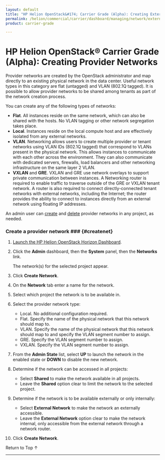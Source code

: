 ```yaml
---
layout: default
title: "HP Helion OpenStack&#174; Carrier Grade (Alpha): Creating Externally Available Networks"
permalink: /helion/commercial/carrier/dashboard/managing/network/external/create/
product: carrier-grade

---
```

<!--UNDER REVISION-->

<script>

function PageRefresh {
onLoad="window.refresh"
}

PageRefresh();

</script>

<!-- <p style="font-size: small;"> <a href="/helion/commercial/carrier/ga1/install/">&#9664; PREV</a> | <a href="/helion/commercial/carrier/ga1/install-overview/">&#9650; UP</a> | <a href="/helion/commercial/carrier/ga1/">NEXT &#9654;</a></p> -->

# HP Helion OpenStack&#174; Carrier Grade (Alpha): Creating Provider Networks

Provider networks are created by the OpenStack administrator and map directly to an existing physical network in the data center. Useful network types in this category are flat (untagged) and VLAN (802.1Q tagged). It is possible to allow provider networks to be shared among tenants as part of the network creation process.

You can create any of the following types of networks:

* **Flat**. All instances reside on the same network, which can also be shared with the hosts. No VLAN tagging or other network segregation takes place. 
* **Local**. Instances reside on the local compute host and are effectively isolated from any external networks.
* **VLAN**. Networking allows users to create multiple provider or tenant networks using VLAN IDs (802.1Q tagged) that correspond to VLANs present in the physical network. This allows instances to communicate with each other across the environment. They can also communicate with dedicated servers, firewalls, load balancers and other networking infrastructure on the same layer 2 VLAN.
* **VXLAN** and **GRE**. VXLAN and GRE use network overlays to support private communication between instances. A Networking router is required to enable traffic to traverse outside of the GRE or VXLAN tenant network. A router is also required to connect directly-connected tenant networks with external networks, including the Internet; the router provides the ability to connect to instances directly from an external network using floating IP addresses.

An admin user can [create](#createnet) and [delete](#deletenet) provider networks in any project, as needed.

### Create a provider network ### {#createnet}

1. [Launch the HP Helion OpenStack Horizon Dashboard](/helion/openstack/carrier/dashboard/login/).

2. Click the **Admin** dashboard, then the **System** panel, then the **Networks** link.

	The network(s) for the selected project appear. 

3. Click **Create Network**.

4. On the **Network** tab enter a name for the network.

5. Select which project the network is to be available in. 
6. Select the provider network type:

	* Local. No additional configuration required.
	* Flat. Specify the name of the physical network that this network should map to.
	* VLAN. Specify the name of the physical network that this network should map to and specify the VLAN segment number to assign.
	* GRE. Specify the VLAN segment number to assign.
	* VXLAN. Specify the VLAN segment number to assign.

7. From the **Admin State** list, select **UP** to launch the network in the enabled state or **DOWN** to disable the new network.

8. Determine if the network can be accessed in all projects:

	* Select **Shared** to make the network available in all projects. 
	* Leave the **Shared** option clear to limit the network to the selected project. 

9. Determine if the network is to be available externally or only internally: 

	* Select **External Network** to make the network an externally accessible.
	* Leave the **External Network** option clear to make the network internal, only accessible from the external network through a network router. 

10. Click **Create Network**.  



<a href="#top" style="padding:14px 0px 14px 0px; text-decoration: none;"> Return to Top &#8593; </a>


----
